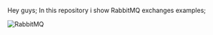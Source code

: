 Hey guys;
In this repository i show RabbitMQ exchanges examples;

![RabbitMQ](https://geekflare.com/wp-content/uploads/2022/11/exchanges-topic-fanout-direct.png)

